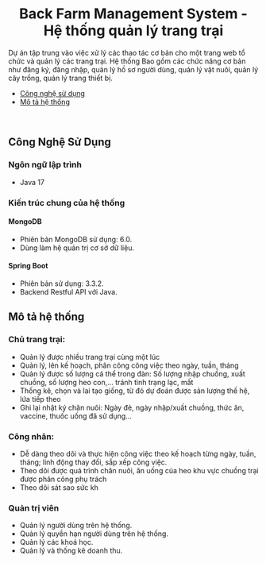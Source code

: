 <div align="center">

# Back Farm Management System - Hệ thống quản lý trang trại

<!-- ![Completion](https://img.shields.io/badge/style-100%25-00e600?label=Completion&logo=java&logoColor=red&style=for-the-badge) -->

</div>

Dự án tập trung vào việc xử lý các thao tác cơ bản cho một trang web tổ chức và quản lý các trang trại. Hệ thống Bao gồm các chức năng cơ bản như đăng ký, đăng nhập, quản lý hồ sơ người dùng, quản lý vật nuôi, quản lý cây trồng, quản lý trang thiết bị.

- [Công nghệ sử dụng](#công-nghệ-sử-dụng)
- [Mô tả hệ thống](#mô-tả-hệ-thống)

<br>

## Công Nghệ Sử Dụng
### Ngôn ngữ lập trình
- Java 17
### Kiến trúc chung của hệ thống
#### MongoDB
- Phiên bản MongoDB sử dụng: 6.0.
- Dùng làm hệ quản trị cơ sở dữ liệu.

#### Spring Boot
- Phiên bản sử dụng: 3.3.2.
- Backend Restful API với Java.

## Mô tả hệ thống
### Chủ trang trại: 
- Quản lý được nhiều trang trại cùng một lúc
- Quản lý, lên kế hoạch, phân công công việc theo ngày, tuần, tháng
- Quản lý được số lượng cá thể trong đàn: Số lượng nhập chuồng, xuất chuồng, số lượng heo con,… tránh tình trạng lạc, mất
- Thống kê, chọn và lai tạo giống, từ đó dự đoán được sản lượng thế hệ, lứa tiếp theo
- Ghi lại nhật ký chăn nuôi: Ngày đẻ, ngày nhập/xuất chuồng, thức ăn, vaccine, thuốc uống đã sử dụng…
### Công nhân: 
- Dễ dàng theo dõi và thực hiện công việc theo kế hoạch từng ngày, tuần, tháng; linh động thay đổi, sắp xếp công việc.
- Theo dõi được quá trình chăn nuôi, ăn uống của heo khu vực chuồng trại được phân công phụ trách
- Theo dõi sát sao sức kh

### Quản trị viên
- Quản lý người dùng trên hệ thống.
- Quản lý quyền hạn người dùng trên hệ thống.
- Quản lý các khoá học.
- Quản lý và thống kê doanh thu.